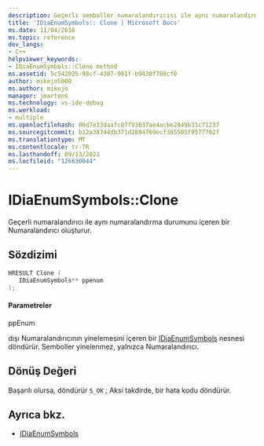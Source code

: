 ```yaml
---
description: Geçerli semboller numaralandırıcısı ile aynı numaralandırma durumunu içeren bir Numaralandırıcı oluşturur.
title: 'IDiaEnumSymbols:: Clone | Microsoft Docs'
ms.date: 11/04/2016
ms.topic: reference
dev_langs:
- C++
helpviewer_keywords:
- IDiaEnumSymbols::Clone method
ms.assetid: 5c542025-98cf-4307-901f-b9430f780cf0
author: mikejo5000
ms.author: mikejo
manager: jmartens
ms.technology: vs-ide-debug
ms.workload:
- multiple
ms.openlocfilehash: 06d7e33daafc87f93637ae4acbe2049b31c71237
ms.sourcegitcommit: b12a38744db371d2894769ecf305585f9577792f
ms.translationtype: MT
ms.contentlocale: tr-TR
ms.lasthandoff: 09/13/2021
ms.locfileid: "126630044"
---
```

# <a name="idiaenumsymbolsclone"></a>IDiaEnumSymbols::Clone
Geçerli numaralandırıcı ile aynı numaralandırma durumunu içeren bir Numaralandırıcı oluşturur.

## <a name="syntax"></a>Sözdizimi

```C++
HRESULT Clone ( 
   IDiaEnumSymbols** ppenum
);
```

#### <a name="parameters"></a>Parametreler
 ppEnum

dışı Numaralandırıcının yinelemesini içeren bir [IDiaEnumSymbols](../../debugger/debug-interface-access/idiaenumsymbols.md) nesnesi döndürür. Semboller yinelenmez, yalnızca Numaralandırıcı.

## <a name="return-value"></a>Dönüş Değeri
 Başarılı olursa, döndürür `S_OK` ; Aksi takdirde, bir hata kodu döndürür.

## <a name="see-also"></a>Ayrıca bkz.
- [IDiaEnumSymbols](../../debugger/debug-interface-access/idiaenumsymbols.md)

